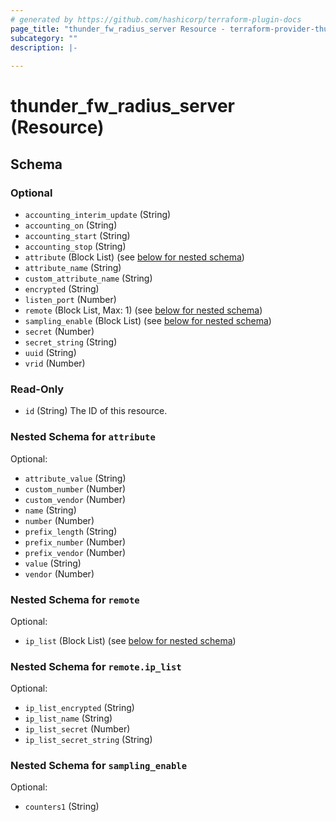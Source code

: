 ```yaml
---
# generated by https://github.com/hashicorp/terraform-plugin-docs
page_title: "thunder_fw_radius_server Resource - terraform-provider-thunder"
subcategory: ""
description: |-
  
---
```


# thunder_fw_radius_server (Resource)





<!-- schema generated by tfplugindocs -->
## Schema

### Optional

- `accounting_interim_update` (String)
- `accounting_on` (String)
- `accounting_start` (String)
- `accounting_stop` (String)
- `attribute` (Block List) (see [below for nested schema](#nestedblock--attribute))
- `attribute_name` (String)
- `custom_attribute_name` (String)
- `encrypted` (String)
- `listen_port` (Number)
- `remote` (Block List, Max: 1) (see [below for nested schema](#nestedblock--remote))
- `sampling_enable` (Block List) (see [below for nested schema](#nestedblock--sampling_enable))
- `secret` (Number)
- `secret_string` (String)
- `uuid` (String)
- `vrid` (Number)

### Read-Only

- `id` (String) The ID of this resource.

<a id="nestedblock--attribute"></a>
### Nested Schema for `attribute`

Optional:

- `attribute_value` (String)
- `custom_number` (Number)
- `custom_vendor` (Number)
- `name` (String)
- `number` (Number)
- `prefix_length` (String)
- `prefix_number` (Number)
- `prefix_vendor` (Number)
- `value` (String)
- `vendor` (Number)


<a id="nestedblock--remote"></a>
### Nested Schema for `remote`

Optional:

- `ip_list` (Block List) (see [below for nested schema](#nestedblock--remote--ip_list))

<a id="nestedblock--remote--ip_list"></a>
### Nested Schema for `remote.ip_list`

Optional:

- `ip_list_encrypted` (String)
- `ip_list_name` (String)
- `ip_list_secret` (Number)
- `ip_list_secret_string` (String)



<a id="nestedblock--sampling_enable"></a>
### Nested Schema for `sampling_enable`

Optional:

- `counters1` (String)



